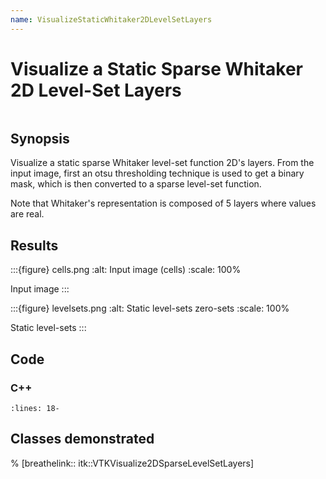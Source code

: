 ```yaml
---
name: VisualizeStaticWhitaker2DLevelSetLayers
---
```


# Visualize a Static Sparse Whitaker 2D Level-Set Layers

```{index} single: vtkVisualize2DSparseLevelSetLayers single: BinaryImageToLevelSetImageAdaptor single: WhitakerSparseLevelSetImage
```

## Synopsis

Visualize a static sparse Whitaker level-set function 2D's layers. From the input
image, first an otsu thresholding technique is used to get a binary mask, which
is then converted to a sparse level-set function.

Note that Whitaker's representation is composed of 5 layers where values are real.

## Results

:::{figure} cells.png
:alt: Input image (cells)
:scale: 100%

Input image
:::

:::{figure} levelsets.png
:alt: Static level-sets zero-sets
:scale: 100%

Static level-sets
:::

## Code

### C++

```{literalinclude} Code.cxx
:lines: 18-
```

## Classes demonstrated

% [breathelink:: itk::VTKVisualize2DSparseLevelSetLayers]
